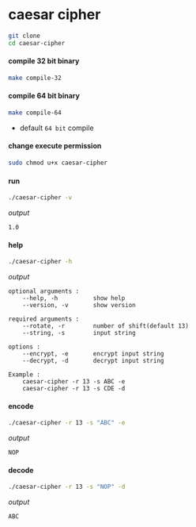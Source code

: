 # caesar cipher
```bash
git clone 
cd caesar-cipher
```
#### compile 32 bit binary 

```bash
make compile-32
```
#### compile 64 bit binary 

```bash
make compile-64
```
- default `64 bit` compile

#### change execute permission

```bash
sudo chmod u+x caesar-cipher
```
#### run

```bash
./caesar-cipher -v
```
*output*

```text
1.0
```

#### help 

```bash
./caesar-cipher -h
```
*output*

```text
optional arguments :
    --help, -h			show help
    --version, -v		show version

required arguments :
    --rotate, -r		number of shift(default 13)
    --string, -s		input string

options :
    --encrypt, -e		encrypt input string
    --decrypt, -d		decrypt input string

Example :
	caesar-cipher -r 13 -s ABC -e
	caesar-cipher -r 13 -s CDE -d
```
#### encode

```bash
./caesar-cipher -r 13 -s "ABC" -e
```
*output*

```text
NOP
```
#### decode 

```bash
./caesar-cipher -r 13 -s "NOP" -d
```
*output*

```text
ABC
```

